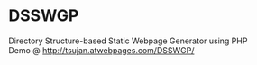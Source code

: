 # DSSWGP
Directory Structure-based Static Webpage Generator using PHP<br>
Demo @ http://tsujan.atwebpages.com/DSSWGP/
